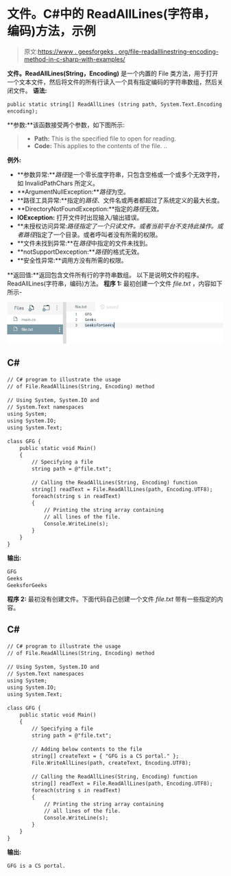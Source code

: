 # 文件。C#中的 ReadAllLines(字符串，编码)方法，示例

> 原文:[https://www . geesforgeks . org/file-readalllinestring-encoding-method-in-c-sharp-with-examples/](https://www.geeksforgeeks.org/file-readalllinesstring-encoding-method-in-c-sharp-with-examples/)

**文件。ReadAllLines(String，Encoding)** 是一个内置的 File 类方法，用于打开一个文本文件，然后将文件的所有行读入一个具有指定编码的字符串数组，然后关闭文件。
**语法:**

```
public static string[] ReadAllLines (string path, System.Text.Encoding encoding);
```

**参数:**该函数接受两个参数，如下图所示:

> *   **Path:** This is the specified file to open for reading.
> *   **Code:** This applies to the contents of the file. ..

**例外:**

*   **参数异常:***路径*是一个零长度字符串，只包含空格或一个或多个无效字符，如 InvalidPathChars 所定义。
*   **ArgumentNullException:***路径*为空。
*   **路径工具异常:**指定的*路径*、文件名或两者都超过了系统定义的最大长度。
*   **DirectoryNotFoundException:**指定的*路径*无效。
*   **IOException:** 打开文件时出现输入/输出错误。
*   **未授权访问异常:***路径*指定了一个只读文件。或者当前平台不支持此操作。或者*路径*指定了一个目录。或者呼叫者没有所需的权限。
*   **文件未找到异常:**在*路径*中指定的文件未找到。
*   **notSupportDexception:***路径*的格式无效。
*   **安全性异常:**调用方没有所需的权限。

**返回值:**返回包含文件所有行的字符串数组。
以下是说明文件的程序。ReadAllLines(字符串，编码)方法。
**程序 1:** 最初创建一个文件 *file.txt* ，内容如下所示-

![file.txt](img/7a77c760e2f175cf898b42654908d3d6.png)

## C#

```
// C# program to illustrate the usage
// of File.ReadAllLines(String, Encoding) method

// Using System, System.IO and
// System.Text namespaces
using System;
using System.IO;
using System.Text;

class GFG {
    public static void Main()
    {
        // Specifying a file
        string path = @"file.txt";

        // Calling the ReadAllLines(String, Encoding) function
        string[] readText = File.ReadAllLines(path, Encoding.UTF8);
        foreach(string s in readText)
        {
            // Printing the string array containing
            // all lines of the file.
            Console.WriteLine(s);
        }
    }
}
```

**输出:**

```
GFG
Geeks
GeeksforGeeks
```

**程序 2:** 最初没有创建文件。下面代码自己创建一个文件 *file.txt* 带有一些指定的内容。

## C#

```
// C# program to illustrate the usage
// of File.ReadAllLines(String, Encoding) method

// Using System, System.IO and
// System.Text namespaces
using System;
using System.IO;
using System.Text;

class GFG {
    public static void Main()
    {
        // Specifying a file
        string path = @"file.txt";

        // Adding below contents to the file
        string[] createText = { "GFG is a CS portal." };
        File.WriteAllLines(path, createText, Encoding.UTF8);

        // Calling the ReadAllLines(String, Encoding) function
        string[] readText = File.ReadAllLines(path, Encoding.UTF8);
        foreach(string s in readText)
        {
            // Printing the string array containing
            // all lines of the file.
            Console.WriteLine(s);
        }
    }
}
```

**输出:**

```
GFG is a CS portal.
```